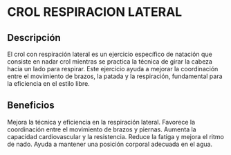 # CROL RESPIRACION LATERAL

## Descripción

El crol con respiración lateral es un ejercicio específico de natación que consiste en nadar crol mientras se practica la técnica de girar la cabeza hacia un lado para respirar. Este ejercicio ayuda a mejorar la coordinación entre el movimiento de brazos, la patada y la respiración, fundamental para la eficiencia en el estilo libre.

## Beneficios

Mejora la técnica y eficiencia en la respiración lateral.
Favorece la coordinación entre el movimiento de brazos y piernas.
Aumenta la capacidad cardiovascular y la resistencia.
Reduce la fatiga y mejora el ritmo de nado.
Ayuda a mantener una posición corporal adecuada en el agua.